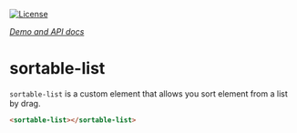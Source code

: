 [![License](https://img.shields.io/github/license/sharedlabs/sortable-list.svg?style=flat-square)](https://github.com/sharedlabs/sortable-list/blob/master/LICENSE.md)

_[Demo and API docs](https://sharedlabs.github.io/sortable-list/components/sortable-list/)_

# sortable-list

`sortable-list` is a custom element that allows you sort element from a list by drag.

```html
<sortable-list></sortable-list>
```
